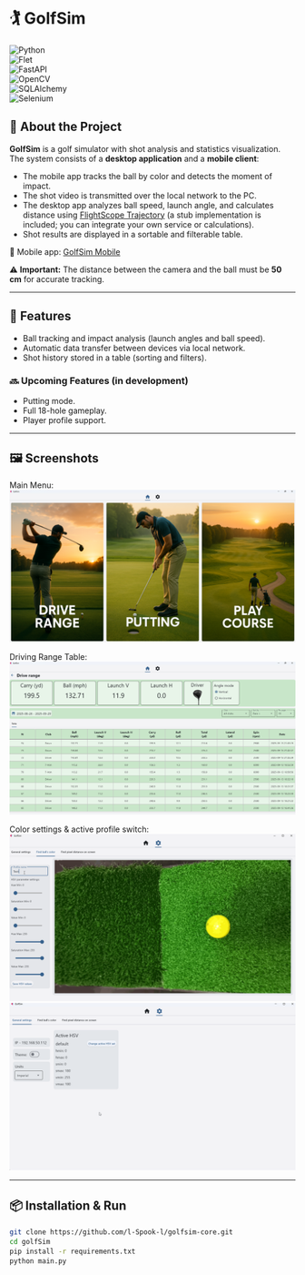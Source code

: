 # 🏌️ GolfSim

![Python](https://img.shields.io/badge/Python-3.10-blue?logo=python)  
![Flet](https://img.shields.io/badge/Flet-GUI_Framework-00BFA5?logo=flet)  
![FastAPI](https://img.shields.io/badge/FastAPI-Web_Framework-009688?logo=fastapi)  
![OpenCV](https://img.shields.io/badge/OpenCV-Computer_Vision-5C3EE8?logo=opencv)  
![SQLAlchemy](https://img.shields.io/badge/SQLAlchemy-ORM-red?logo=python)  
![Selenium](https://img.shields.io/badge/Selenium-Web_Automation-43B02A?logo=selenium)  

## 📖 About the Project
**GolfSim** is a golf simulator with shot analysis and statistics visualization.  
The system consists of a **desktop application** and a **mobile client**:

- The mobile app tracks the ball by color and detects the moment of impact.  
- The shot video is transmitted over the local network to the PC.  
- The desktop app analyzes ball speed, launch angle, and calculates distance using [FlightScope Trajectory](https://trajectory.flightscope.com/) (a stub implementation is included; you can integrate your own service or calculations).  
- Shot results are displayed in a sortable and filterable table.  

📱 Mobile app: [GolfSim Mobile](https://github.com/l-Spook-l/golfSim-mobile)  

⚠️ **Important:** The distance between the camera and the ball must be **50 cm** for accurate tracking.  

---

## 🚀 Features
- Ball tracking and impact analysis (launch angles and ball speed).  
- Automatic data transfer between devices via local network.  
- Shot history stored in a table (sorting and filters).  

### 🔜 Upcoming Features (in development)
- Putting mode.  
- Full 18-hole gameplay.  
- Player profile support.  

---

## 🖼️ Screenshots
Main Menu:  
![Main Menu](docs/images/main_menu.png)  

Driving Range Table:  
![Driving Range](docs/images/drive_range_table.png)  

Color settings & active profile switch:  
![Color Settings](docs/gif/set_color.gif)  
![Switch Active Profile](docs/gif/change_active_set.gif)  

---

## 📦 Installation & Run
```bash
git clone https://github.com/l-Spook-l/golfsim-core.git
cd golfSim
pip install -r requirements.txt
python main.py
```